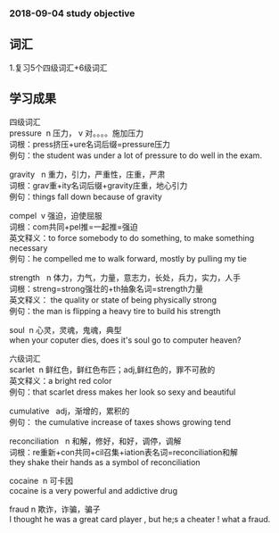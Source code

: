 ### 2018-09-04 study objective
## 词汇
1.复习5个四级词汇+6级词汇<br>

## 学习成果<br>
四级词汇<br>
pressure &nbsp;n 压力， v 对。。。。施加压力   <br>
词根：press挤压+ure名词后缀=pressure压力      <br>
例句：the student was under a lot of pressure to do well in the exam.          <br>

gravity &nbsp; n 重力，引力，严重性，庄重，严肃<br>
词根：grav重+ity名词后缀+gravity庄重，地心引力<br>
例句：things fall down because of gravity<br>

compel &nbsp;v 强迫，迫使屈服<br>
词根：com共同+pel推=一起推=强迫<br>
英文释义：to force somebody to do something, to make something necessary<br>
例句：he compelled me to walk forward, mostly by pulling my tie <br>

strength &nbsp; n 体力，力气，力量，意志力，长处，兵力，实力，人手<br>
词根：streng=strong强壮的+th抽象名词=strength力量<br>
英文释义： the quality or state of being physically strong<br>
例句：the man is flipping a heavy tire to build his strength <br>

soul &nbsp;n 心灵，灵魂，鬼魂，典型<br>
when your coputer dies, does it's soul go to computer heaven?<br>

六级词汇<br>
scarlet &nbsp;n 鲜红色，鲜红色布匹；adj,鲜红色的，罪不可赦的<br>
英文释义：a bright red color <br>
例句：that scarlet dress makes her look so sexy and beautiful<br>

cumulative &nbsp; adj，渐增的，累积的 <br>
例句： the cumulative increase of taxes shows growing tend<br>

 reconciliation &nbsp; n 和解，修好，和好，调停，调解<br>
 词根：re重新+con共同+cil召集+iation表名词=reconciliation和解<br>
 they shake their hands as a symbol of reconciliation<br>

 cocaine &nbsp;n 可卡因<br>
 cocaine is a very powerful and addictive drug<br>

 fraud&nbsp;n 欺诈，诈骗，骗子<br>
  I thought he was a great card player , but he;s a cheater ! what a fraud.<br>
  
